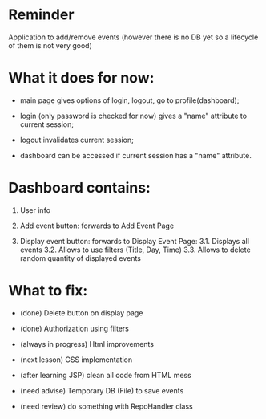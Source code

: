 # Reminder
Application to add/remove events (however there is no DB yet so a lifecycle of them is not very good)

# What it does for now:

- main page gives options of login, logout, go to profile(dashboard);

- login (only password is checked for now) gives a "name" attribute to current session;

- logout invalidates current session;

- dashboard can be accessed if current session has a "name" attribute.

# Dashboard contains:

1. User info

2. Add event button: forwards to Add Event Page

3. Display event button: forwards to Display Event Page:
           3.1. Displays all events
           3.2. Allows to use filters (Title, Day, Time)
           3.3. Allows to delete random quantity of displayed events 

# What to fix:

- (done) Delete button on display page

- (done) Authorization using filters 

- (always in progress) Html improvements

- (next lesson) CSS implementation

- (after learning JSP) clean all code from HTML mess 

- (need advise) Temporary DB (File) to save events

- (need review) do something with RepoHandler class

